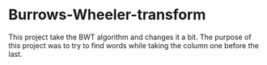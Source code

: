 # Burrows-Wheeler-transform

This project take the BWT algorithm and changes it a bit. The purpose of this project was to try to find words while taking the column one before the last.
